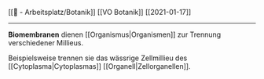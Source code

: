 [[📝 - Arbeitsplatz/Botanik]] [[VO Botanik]] [[2021-01-17]]

---

**Biomembranen** dienen [[Organismus|Organismen]] zur Trennung verschiedener Millieus.

Beispielsweise trennen sie das wässrige Zellmillieu des [[Cytoplasma|Cytoplasmas]]  [[Organell|Zellorganellen]].